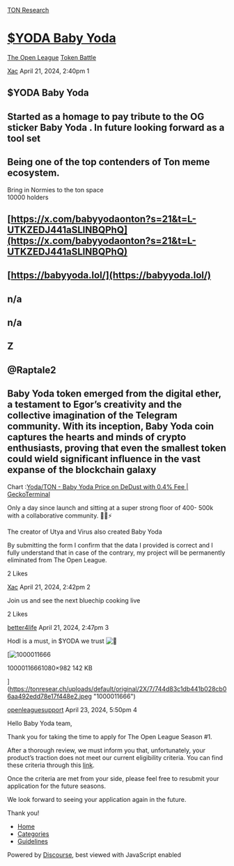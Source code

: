 [TON Research](/)

# [$YODA Baby Yoda](/t/yoda-baby-yoda/12222)

[The Open League](/c/the-open-league/token-leaderboard/57)  [Token Battle](/c/the-open-league/token-leaderboard/57) 

    

[Xac](https://tonresear.ch/u/Xac)  April 21, 2024, 2:40pm  1

## [](#yoda-baby-yoda-1)$YODA Baby Yoda

## [](#started-as-a-homage-to-pay-tribute-to-the-og-sticker-baby-yoda-in-future-looking-forward-as-a-tool-set-2)Started as a homage to pay tribute to the OG sticker Baby Yoda . In future looking forward as a tool set

## [](#being-one-of-the-top-contenders-of-ton-meme-ecosystem-3)Being one of the top contenders of Ton meme ecosystem.

Bring in Normies to the ton space  
10000 holders

## [](#httpsxcombabyyodaontons21tl-utkzedj441asllnbqphq-4)[https://x.com/babyyodaonton?s=21&t=L-UTKZEDJ441aSLlNBQPhQ](https://x.com/babyyodaonton?s=21&t=L-UTKZEDJ441aSLlNBQPhQ)

## [](#httpsbabyyodalol-5)[https://babyyoda.lol/](https://babyyoda.lol/)

## [](#na-6)n/a

## [](#na-7)n/a

## [](#z-8)Z

## [](#raptale2-9)@Raptale2

## [](#baby-yoda-token-emerged-from-the-digital-ether-a-testament-to-egors-creativity-and-the-collective-imagination-of-the-telegram-community-with-its-inception-baby-yoda-coin-captures-the-hearts-and-minds-of-crypto-enthusiasts-proving-that-even-the-smallest-token-could-wield-significant-influence-in-the-vast-expanse-of-the-blockchain-galaxy-10)Baby Yoda token emerged from the digital ether, a testament to Egor’s creativity and the collective imagination of the Telegram community. With its inception, Baby Yoda coin captures the hearts and minds of crypto enthusiasts, proving that even the smallest token could wield significant influence in the vast expanse of the blockchain galaxy

Chart :[Yoda/TON - Baby Yoda Price on DeDust with 0.4% Fee | GeckoTerminal](https://www.geckoterminal.com/ton/pools/EQBjBklMBO8hh8cFSeyVNB0GEimYOO9IZ6WDLXjuL45Dsbxu)

Only a day since launch and sitting at a super strong floor of 400- 500k with a collaborative community. 🫶🏻⚡️

The creator of Utya and Virus also created Baby Yoda

By submitting the form I confirm that the data I provided is correct and I fully understand that in case of the contrary, my project will be permanently eliminated from The Open League.

  2 Likes

[Xac](https://tonresear.ch/u/Xac) April 21, 2024, 2:42pm  2

Join us and see the next bluechip cooking live

  2 Likes

[better4life](https://tonresear.ch/u/better4life)  April 21, 2024, 2:47pm  3

Hodl is a must, in $YODA we trust ![:smiling_face_with_three_hearts:](https://tonresear.ch/images/emoji/twitter/smiling_face_with_three_hearts.png?v=12 ":smiling_face_with_three_hearts:")

[![1000011666](https://tonresear.ch/uploads/default/optimized/2X/7/744d83c1db441b028cb06aa492edd78e17f448e2_2_549x500.jpeg)

10000116661080×982 142 KB

](https://tonresear.ch/uploads/default/original/2X/7/744d83c1db441b028cb06aa492edd78e17f448e2.jpeg "1000011666")

 

[openleaguesupport](https://tonresear.ch/u/openleaguesupport) April 23, 2024, 5:50pm  4

Hello Baby Yoda team,

Thank you for taking the time to apply for The Open League Season #1.

After a thorough review, we must inform you that, unfortunately, your product’s traction does not meet our current eligibility criteria. You can find these criteria through this [link](https://tonresear.ch/t/about-the-token-leaderboard-minor-league-category/1274).

Once the criteria are met from your side, please feel free to resubmit your application for the future seasons.

We look forward to seeing your application again in the future.

Thank you!

 

*   [Home](/)
*   [Categories](/categories)
*   [Guidelines](/guidelines)

Powered by [Discourse](https://www.discourse.org), best viewed with JavaScript enabled